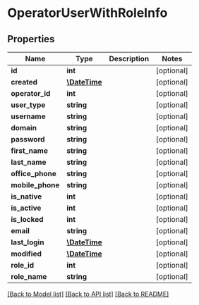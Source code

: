 # OperatorUserWithRoleInfo

## Properties
Name | Type | Description | Notes
------------ | ------------- | ------------- | -------------
**id** | **int** |  | [optional] 
**created** | [**\DateTime**](\DateTime.md) |  | [optional] 
**operator_id** | **int** |  | [optional] 
**user_type** | **string** |  | [optional] 
**username** | **string** |  | [optional] 
**domain** | **string** |  | [optional] 
**password** | **string** |  | [optional] 
**first_name** | **string** |  | [optional] 
**last_name** | **string** |  | [optional] 
**office_phone** | **string** |  | [optional] 
**mobile_phone** | **string** |  | [optional] 
**is_native** | **int** |  | [optional] 
**is_active** | **int** |  | [optional] 
**is_locked** | **int** |  | [optional] 
**email** | **string** |  | [optional] 
**last_login** | [**\DateTime**](\DateTime.md) |  | [optional] 
**modified** | [**\DateTime**](\DateTime.md) |  | [optional] 
**role_id** | **int** |  | [optional] 
**role_name** | **string** |  | [optional] 

[[Back to Model list]](../README.md#documentation-for-models) [[Back to API list]](../README.md#documentation-for-api-endpoints) [[Back to README]](../README.md)


